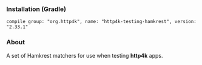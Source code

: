 ### Installation (Gradle)
```compile group: "org.http4k", name: "http4k-testing-hamkrest", version: "2.33.1"```

### About

A set of Hamkrest matchers for use when testing **http4k** apps.

<script src="https://gist-it.appspot.com/https://github.com/http4k/http4k/blob/master/src/docs/guide/modules/hamkrest/example.kt"></script>
